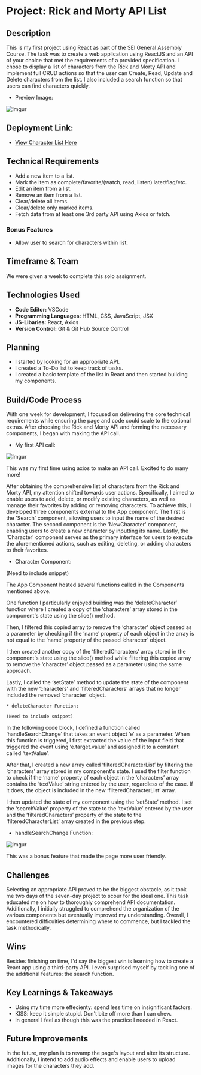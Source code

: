 # Project: Rick and Morty API List

## Description

This is my first project using React as part of the SEI General Assembly Course. The task was to create a web application using ReactJS and an API of your choice that met the requirements of a provided specification. I chose to display a list of characters from the Rick and Morty API and implement full CRUD actions so that the user can Create, Read, Update and Delete characters from the list. I also included a search function so that users can find characters quickly. 
   
   * Preview Image:
   
   ![Imgur](https://i.imgur.com/aJohyo8.png)
   
## Deployment Link:
* [View Character List Here](https://dejasrickandmortyapilist.netlify.app/)
   
## Technical Requirements

   * Add a new item to a list.
   * Mark the item as complete/favorite/(watch, read, listen) later/flag/etc.
   * Edit an item from a list.
   * Remove an item from a list.
   * Clear/delete all items.
   * Clear/delete only marked items.
   * Fetch data from at least one 3rd party API using Axios or fetch.

### Bonus Features

   * Allow user to search for characters within list.

## Timeframe & Team
   
   We were given a week to complete this solo assignment. 
   
## Technologies Used

  * **Code Editor:** VSCode
  * **Programming Languages:** HTML, CSS, JavaScript, JSX
  * **JS-Libaries:** React, Axios
  * **Version Control:** Git & Git Hub Source Control
   
## Planning 

   * I started by looking for an appropriate API.
   * I created a To-Do list to keep track of tasks.
   * I created a basic template of the list in React and then started building my components.

## Build/Code Process

With one week for development, I focused on delivering the core technical requirements while ensuring the page and code could scale to the optional extras. After choosing the Rick and Morty API and forming the necessary components, I began with making the API call.
   
   * My first API call:
   
   ![Imgur](https://i.imgur.com/aAXOPNV.png)
   
   This was my first time using axios to make an API call. Excited to do many more!
   
After obtaining the comprehensive list of characters from the Rick and Morty API, my attention shifted towards user actions. Specifically, I aimed to enable users to add, delete, or modify existing characters, as well as manage their favorites by adding or removing characters. To achieve this, I developed three components external to the App component. The first is the 'Search' component, allowing users to input the name of the desired character. The second component is the 'NewCharacter' component, enabling users to create a new character by inputting its name. Lastly, the 'Character' component serves as the primary interface for users to execute the aforementioned actions, such as editing, deleting, or adding characters to their favorites.
   
   * Character Component:
   
   (Need to include snippet)
   
   The App Component hosted several functions called in the Components mentioned above. 

One function I particularly enjoyed building was the ‘deleteCharacter’ function where I created a copy of the ‘characters’ array stored in the component's state using the slice() method. 

Then, I filtered this copied array to remove the ‘character’ object passed as a parameter by checking if the ‘name’ property of each object in the array is not equal to the ‘name’ property of the passed ‘character’ object.

I then created another copy of the ‘filteredCharacters’ array stored in the component's state using the slice() method while filtering this copied array to remove the ‘character’ object passed as a parameter using the same approach.

Lastly, I called the ‘setState’ method to update the state of the component with the new ‘characters’ and ‘filteredCharacters’ arrays that no longer included the removed ‘character’ object.

    * deleteCharacter Function:
    
    (Need to include snippet)
    
In the following code block, I defined a function called ‘handleSearchChange’ that takes an event object ‘e’ as a parameter. When this function is triggered, I first extracted the value of the input field that triggered the event using ‘e.target.value’ and assigned it to a constant called ‘textValue’.

After that, I created a new array called ‘filteredCharacterList’ by filtering the ‘characters’ array stored in my component's state. I used the filter function to check if the ‘name’ property of each object in the ‘characters’ array contains the ‘textValue’ string entered by the user, regardless of the case. If it does, the object is included in the new ‘filteredCharacterList’ array.

I then updated the state of my component using the ‘setState’ method. I set the ‘searchValue’ property of the state to the ‘textValue’ entered by the user and the ‘filteredCharacters’ property of the state to the ‘filteredCharacterList’ array created in the previous step.
   
   * handleSearchChange Function:

   ![Imgur](https://i.imgur.com/2pAxoTq.png)
   
   This was a bonus feature that made the page more user friendly.
   
## Challenges

Selecting an appropriate API proved to be the biggest obstacle, as it took me two days of the seven-day project to scour for the ideal one. This task educated me on how to thoroughly comprehend API documentation. Additionally, I initially struggled to comprehend the organization of the various components but eventually improved my understanding. Overall, I encountered difficulties determining where to commence, but I tackled the task methodically.
     
## Wins
   
Besides finishing on time, I'd say the biggest win is learning how to create a React app using a third-party API. I even surprised myself by tackling one of the additional features: the search function.
      
## Key Learnings & Takeaways
  
   * Using my time more effecienty: spend less time on insignificant factors.
   * KISS: keep it simple stupid. Don't bite off more than I can chew.
   * In general I feel as though this was the practice I needed in React.

## Future Improvements

In the future, my plan is to revamp the page's layout and alter its structure. Additionally, I intend to add audio effects and enable users to upload images for the characters they add.

